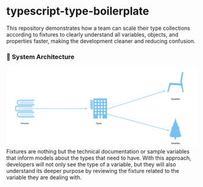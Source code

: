 # typescript-type-boilerplate
This repository demonstrates how a team can scale their type collections according to fixtures to clearly understand all variables, objects, and properties faster, making the development cleaner and reducing confusion.

### 🧱 System Architecture
![System Architecture](graphics/system-architecture-graphic.png)
Fixtures are nothing but the technical documentation or sample variables that inform models about the types that need to have. With this approach, developers will not only see the type of a variable, but they will also understand its deeper purpose by reviewing the fixture related to the variable they are dealing with.